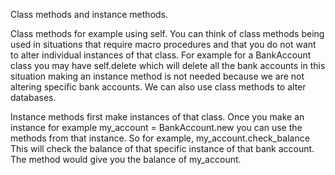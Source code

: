 Class methods and instance methods.

Class methods for example using self. You can think of class methods being used in
situations that require macro procedures and that you do not want to alter individual 
instances of that class. For example for a BankAccount class you may have self.delete
which will delete all the bank accounts in this situation making an instance method
is not needed because we are not altering specific bank accounts. We can also use class methods to alter databases. 

Instance methods first make instances of that class. Once you make an instance
for example my_account = BankAccount.new you can use the methods from that instance.
So for example, my_account.check_balance This will check the balance of that specific
instance of that bank account. The method would give you the balance of my_account. 